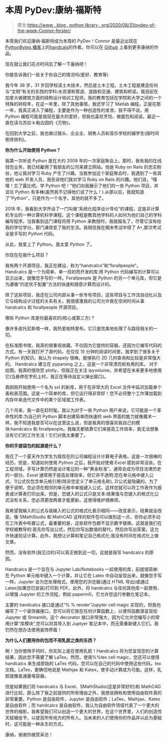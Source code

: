 # 本周 PyDev:康纳·福斯特

> 原文:[https://www . blog . python library . org/2020/08/31/pydev-of-the-week-Connor-ferster/](https://www.blog.pythonlibrary.org/2020/08/31/pydev-of-the-week-connor-ferster/)

本周我们欢迎康纳·福斯特成为本周的 PyDev！Connor 是最近出现在 [PythonBytes 播客](https://pythonbytes.fm/episodes/show/192/calculations-by-hand-but-in-the-compter-with-handcalcs)上的[handcals](https://github.com/connorferster/handcalcs)的作者。你可以在 [Github](https://github.com/connorferster) 上看到更多康纳的作品。

现在就让我们花点时间去了解一下康纳吧！

你能告诉我们一些关于你自己的情况吗(爱好、教育等)

我今年 38 岁，31 岁回学校读土木技术，然后是土木工程。土木工程是建造任何与“文明”有关的东西的学科:水资源和管道、道路和交通、建筑和桥梁。我目前在加拿大做建筑方面的结构设计培训工程师。我的教育包括在学院和大学之间的一个特殊的转校年，在这一年里，除了其他事情，我还学习了 Matlab 编程。正是在那一年，我真正进入了编程，主要是作为一种创造性的发泄。我不得不说，用 Python 编程可能是我现在最大的爱好，但我也喜欢烹饪、做面包和阅读。最近一直在读乌苏拉·k·勒古因的《万物》。

在回到大学之前，我也做过猎头、企业主、销售人员和音乐学校的辍学生(按时间倒序排列)。

**你为什么开始使用 Python？**

我第一次听说 Python 是在大约 2009 年的一次家庭聚会上。那时，我有我的在线钱包业务，我已经雇佣了我朋友的公司来建立网站。他是 Ruby on Rails 的忠实粉丝，他让我对学习 Ruby 产生了兴趣。当我参加这个家庭聚会时，我遇到了一些其他的 web 开发人员，我告诉他们我对学习 Ruby on Rails 的兴趣。他们说，“噗噗！忘了露比吧。学 Python 吧！”他们向我展示了他们的一些 Python 项目，并谈论 Python 有多棒(虽然我不记得他们说了什么！).从那以后，我就知道了“Python”，只是作为一个名字，其他的就不多了。

2018 年，我看到大学开设了一门叫做“系统化程序设计导论”的课程，这是非计算机专业的一种计算机科学课程。这个课程是教其他学科的人如何为他们自己的学科编写程序。当我看到这门课程将用 Python 来教授时，我就报名了，尽管它没有给我的学位学分。那门课改变了我的生活。我相信我在期末考试中得了 A+,那次考试全是手写的 Python 代码。

从此，我爱上了 Python。我太爱 Python 了。

你现在在做什么项目？

我有两个开源项目，我正在建设，称为“handcalcs”和“forallpeople”。Handcalcs 是一个为简单、单一目的而开发的库:用 Python 代码编写的计算可以显示出来，就像您手写的一样。Forallpeople 是 Python 的另一个单元库，但它是为遵循“约定优于配置”方法的快速和随意计算而设计的。

除了这些项目，我还在公司内部从事一些专有项目，这些项目与工作流自动化以及它与结构设计过程的关系有关。我很感激我的公司允许我在空闲时间从事 handcalcs 和 forallpeople 开源项目。

哪些 Python 库是你最喜欢的(核心或第三方)？

像许多皮托尼斯塔一样，我热爱帕特里布。它只是完美地处理了与路径相关的一切。

在标准图书馆，我真的很重视收藏。不仅因为它提供的容器，还因为它编写代码的方式。有一天我打开了源代码，在仅仅 15 分钟的阅读时间里，我学到了很多关于 Python 的知识。我认为 shapely 很棒。能够执行 2D 几何查询和比较是非常强大的。
Handcalcs 建立在 pyparsing 之上，这是一个非常漂亮和有用的库。
对于绘图，我真的很欣赏 plotly，但我正在关注 ipyvolume，并希望在未来更多地使用它(当悬停在字形上时，我正在等待自定义弹出窗口)。

我刚刚开始使用一个名为 sxl 的新库，用于在非常大的 Excel 文件中延迟加载单个表和表范围。这是一个简单的库，但它运行得非常好！您不必将整个工作簿加载到内存中来迭代文件中的某个区域或工作表。

几个月来，我一直在赶时髦。我认为对于一些 Python 用户来说，它可能是一个革命性的库:为自己的 Python 脚本创建简单而快速的 web 界面的能力就像魔术一样。我不知道我是否可以在这里这么说，但是我真的很喜欢我自己的模块:handcalcs 和 forallpeople。我每天都依靠它们来提高工作效率，我无法想象没有它们的工作生活！它们对我太重要了。

**你的手提袋包的起源是什么？**

我花了一个夏天作为学生为我现在的公司编程设计计算电子表格。这是一次很棒的经历，但是，知道如何使用 Python 之后，我开始对使用 Excel 感到非常沮丧。在工程领域，手写计算仍然是设计笔记的一种“黄金标准”，通常会成为项目法律历史的一部分。Excel 通常用于提高处理效率，但它并不透明:您在单元格中键入公式，1)公式仅包含单元格引用(除非您定义了单元格名称), 2)公式是隐藏的。为了便于说明，您必须在相邻的单元格中单独键入公式，这样您就可以将工作表作为报表或计算表打印出来。但是，您键入的公式只是文本:结果值与您键入的格式化公式没有关系，您必须更改两者才能更新。这使得维护很麻烦。

我希望我输入的公式与我输入的公式的格式化表示相同——改变表示，结果就会改变。像 SMathStudio 和 MathCAD 这样的软件包可以做到这一点，但你必须手动在工作表中布置公式，最重要的是，这些软件包都不显示数字替换。这就是我们在学校被教导的:首先你写出公式，然后你写出数值的替代，然后你写出答案。这允许快速验证计算。此外，我想让计算和笔记自己格式化:我没有时间在格式化上做文章。

然而，没有软件(我见过的)可以真正做到这一切，这就是我写 handcalcs 的原因。

Handcalcs 是一个旨在与 Jupyter Lab/Notebooks 一起使用的库，前提很简单:在 Python 单元格中键入一个计算，并让它在 Latex 中自动呈现出来，就像您手写一样。Jupyter 会为您处理格式。使用您的浏览器(通过 HTML 导出)或通过 Latex(如果您已安装)打印到 PDF。此外，将 handcalcs 与任何其他库一起使用，以增强 Jupyter 的工作流程，例如 papermill，它允许您运行参数化笔记本。

主要的 handcalcs 接口是通过“% % render”Jupyter cell magic 实现的，但我也编写了一个装饰器接口，您可以将它放在任何计算函数上，以便将函数源呈现给 Jupyter 或 Streamlit。这个 decorator 接口非常强大，因为它允许您编写小的常用计算“库模块”,您可以将其导入到 Juptyer 笔记本中，而无需重新键入它们。我仍然在想办法使用装饰界面！

**为什么人们要用你的包而不用乳胶之类的东西？**

啊！当你使用手钙时，你实际上是在使用乳胶！Handcalcs 将为您呈现您的计算结果，因此您不需要了解 LaTex。然而，使用%%tex cell magic，您还可以使用 handcalcs 来生成原始的 LaTex 代码，您可以在自己的代码中使用这些代码。tex 文档。LaTex，更确切地说是 Mathjax 和 Katex，使手动计算成为可能。这样，乳胶就像是通量电容器。

但是如果我们将 handcalcs 与 Excel、SMathStudio(这是非常好的)和 MathCAD 进行比较，那么除了我之前提供的所有理由之外，我想说拥有和使用自由软件真的非常重要。Python 是自由软件，Jupyter 是自由软件；LaTex、Mathjax、Katex 是自由软件；而 handcalcs 是自由软件。我认为自由软件领域代表了一个更大的世界的缩影，我希望我们可以创造一个更大的世界，在这个世界里，人们的创造性天赋被给予，以提高所有地方的所有人。当未来的人们使用你的作品并以此为基础时，这可能是一种永生的方式。

康纳，谢谢你接受采访！
